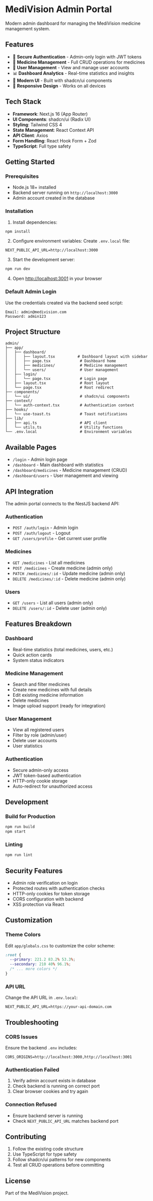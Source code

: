 # MediVision Admin Portal

Modern admin dashboard for managing the MediVision medicine management system.

## Features

- 🔐 **Secure Authentication** - Admin-only login with JWT tokens
- 💊 **Medicine Management** - Full CRUD operations for medicines
- 👥 **User Management** - View and manage user accounts
- 📊 **Dashboard Analytics** - Real-time statistics and insights
- 🎨 **Modern UI** - Built with shadcn/ui components
- 📱 **Responsive Design** - Works on all devices

## Tech Stack

- **Framework**: Next.js 16 (App Router)
- **UI Components**: shadcn/ui (Radix UI)
- **Styling**: Tailwind CSS 4
- **State Management**: React Context API
- **API Client**: Axios
- **Form Handling**: React Hook Form + Zod
- **TypeScript**: Full type safety

## Getting Started

### Prerequisites

- Node.js 18+ installed
- Backend server running on `http://localhost:3000`
- Admin account created in the database

### Installation

1. Install dependencies:
```bash
npm install
```

2. Configure environment variables:
Create `.env.local` file:
```env
NEXT_PUBLIC_API_URL=http://localhost:3000
```

3. Start the development server:
```bash
npm run dev
```

4. Open [http://localhost:3001](http://localhost:3001) in your browser

### Default Admin Login

Use the credentials created via the backend seed script:
```
Email: admin@medivision.com
Password: admin123
```

## Project Structure

```
admin/
├── app/
│   ├── dashboard/
│   │   ├── layout.tsx          # Dashboard layout with sidebar
│   │   ├── page.tsx             # Dashboard home
│   │   ├── medicines/           # Medicine management
│   │   └── users/               # User management
│   ├── login/
│   │   └── page.tsx             # Login page
│   ├── layout.tsx               # Root layout
│   └── page.tsx                 # Root redirect
├── components/
│   └── ui/                      # shadcn/ui components
├── context/
│   └── auth-context.tsx         # Authentication context
├── hooks/
│   └── use-toast.ts             # Toast notifications
├── lib/
│   ├── api.ts                   # API client
│   └── utils.ts                 # Utility functions
└── .env.local                   # Environment variables
```

## Available Pages

- `/login` - Admin login page
- `/dashboard` - Main dashboard with statistics
- `/dashboard/medicines` - Medicine management (CRUD)
- `/dashboard/users` - User management and viewing

## API Integration

The admin portal connects to the NestJS backend API:

### Authentication
- `POST /auth/login` - Admin login
- `POST /auth/logout` - Logout
- `GET /users/profile` - Get current user profile

### Medicines
- `GET /medicines` - List all medicines
- `POST /medicines` - Create medicine (admin only)
- `PATCH /medicines/:id` - Update medicine (admin only)
- `DELETE /medicines/:id` - Delete medicine (admin only)

### Users
- `GET /users` - List all users (admin only)
- `DELETE /users/:id` - Delete user (admin only)

## Features Breakdown

### Dashboard
- Real-time statistics (total medicines, users, etc.)
- Quick action cards
- System status indicators

### Medicine Management
- Search and filter medicines
- Create new medicines with full details
- Edit existing medicine information
- Delete medicines
- Image upload support (ready for integration)

### User Management
- View all registered users
- Filter by role (admin/user)
- Delete user accounts
- User statistics

### Authentication
- Secure admin-only access
- JWT token-based authentication
- HTTP-only cookie storage
- Auto-redirect for unauthorized access

## Development

### Build for Production
```bash
npm run build
npm start
```

### Linting
```bash
npm run lint
```

## Security Features

- Admin role verification on login
- Protected routes with authentication checks
- HTTP-only cookies for token storage
- CORS configuration with backend
- XSS protection via React

## Customization

### Theme Colors
Edit `app/globals.css` to customize the color scheme:
```css
:root {
  --primary: 221.2 83.2% 53.3%;
  --secondary: 210 40% 96.1%;
  /* ... more colors */
}
```

### API URL
Change the API URL in `.env.local`:
```env
NEXT_PUBLIC_API_URL=https://your-api-domain.com
```

## Troubleshooting

### CORS Issues
Ensure the backend `.env` includes:
```env
CORS_ORIGINS=http://localhost:3000,http://localhost:3001
```

### Authentication Failed
1. Verify admin account exists in database
2. Check backend is running on correct port
3. Clear browser cookies and try again

### Connection Refused
- Ensure backend server is running
- Check `NEXT_PUBLIC_API_URL` matches backend port

## Contributing

1. Follow the existing code structure
2. Use TypeScript for type safety
3. Follow shadcn/ui patterns for new components
4. Test all CRUD operations before committing

## License

Part of the MediVision project.
